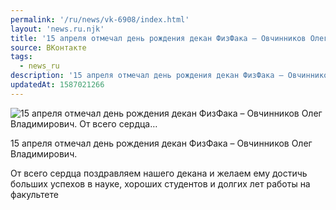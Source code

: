 ```yaml
---
permalink: '/ru/news/vk-6908/index.html'
layout: 'news.ru.njk'
title: '15 апреля отмечал день рождения декан ФизФака – Овчинников Олег Владимирович. От всего сердца'
source: ВКонтакте
tags:
  - news_ru
description: '15 апреля отмечал день рождения декан ФизФака – Овчинников Олег Владимирович. От всего сердца…'
updatedAt: 1587021266
---
```

![15 апреля отмечал день рождения декан ФизФака – Овчинников Олег Владимирович. От всего сердца…](https://sun9-58.userapi.com/impg/c850608/v850608877/13de43/hCjXMFTuLfo.jpg?size=320x372&quality=96&proxy=1&sign=7f3cdca350a907c470fa7a0ae4b23e92&c_uniq_tag=lPC4BIe497mfrKc03eax8u6DLsZcGpcx0v_AvmDS6Bw&type=album)

15 апреля отмечал день рождения декан ФизФака – Овчинников Олег Владимирович.

От всего сердца поздравляем нашего декана и желаем ему достичь больших успехов в науке, хороших студентов и долгих лет работы на факультете

